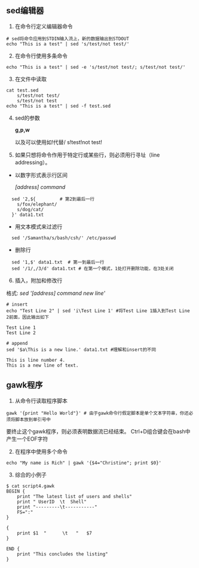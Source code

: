 ## sed编辑器

1. 在命令行定义编辑器命令

```
# sed将命令应用到STDIN输入流上，新的数据输出到STDOUT
echo "This is a test" | sed 's/test/not test/'
```


2. 在命令行使用多条命令

```
echo "This is a test" | sed -e 's/test/not test/; s/test/not test/'
```

3. 在文件中读取

```
cat test.sed
    s/test/not test/
    s/test/not test
echo "This is a test" | sed -f test.sed
```

4. sed的参数

    **g,p,w**

    以及可以使用如!代替/ s!test!not test!

5. 如果只想将命令作用于特定行或某些行，则必须用行寻址（line addressing）。

- 以数字形式表示行区间

  *[address] command*
```
  sed '2,${         # 第2到最后一行
    s/fox/elephant/
    s/dog/cat/
  }' data1.txt
```

- 用文本模式来过滤行
```
  sed '/Samantha/s/bash/csh/' /etc/passwd
```
- 删除行
```
  sed '1,$' data1.txt  # 第一到最后一行
  sed '/1/,/3/d' data1.txt # 在第一个模式，1处打开删除功能，在3处关闭
```

6. 插入，附加和修改行

格式:
*sed '[address] command new line'*
```
# insert
echo "Test Line 2" | sed 'i\Test Line 1' #将Test Line 1插入到Test Line 2前面，因此输出如下

Test Line 1
Test Line 2

# append
sed '$a\This is a new line.' data1.txt #理解和insert的不同

This is line number 4.
This is a new line of text.
```

## gawk程序

1. 从命令行读取程序脚本

```
gawk '{print "Hello World"}' # 由于gawk命令行假定脚本是单个文本字符串，你还必须将脚本放到单引号中
```

要终止这个gawk程序，则必须表明数据流已经结束。
Ctrl+D组合键会在bash中产生一个EOF字符

2. 在程序中使用多个命令
```
echo "My name is Rich" | gawk '{$4="Christine"; print $0}'
```
3. 综合的小例子
```
$ cat script4.gawk
BEGIN {
    print "The latest list of users and shells"
    print " UserID  \t  Shell"
    print "---------\t-----------"
    FS=":"
}

{
    print $1  "      \t   "   $7
}

END {
    print "This concludes the listing"
}
```
